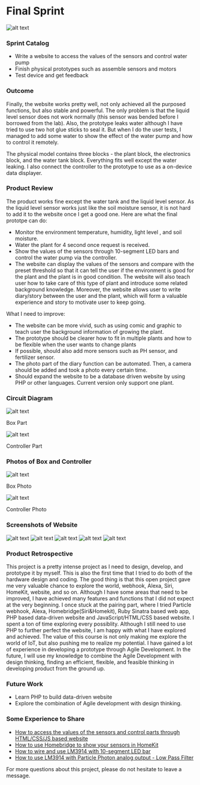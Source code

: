 # Final Sprint

<img src="https://github.com/daraghbyrne/advancediot2017/blob/master/students/rtao1/final-sprint/Img/Final%20demo.jpg" alt="alt text">

### Sprint Catalog

- Write a website to access the values of the sensors and control water pump
- Finish physical prototypes such as assemble sensors and motors
- Test device and get feedback

### Outcome 

Finally, the website works pretty well, not only achieved all the purposed functions, but also stable and powerful. The only problem is that the liquid level sensor does not work normally (this sensor was bended before I borrowed from the lab). Also, the prototype leaks water although I have tried to use two hot glue sticks to seal it. But when I do the user tests, I managed to add some water to show the effect of the water pump and how to control it remotely.

The physical model contains three blocks - the plant block, the electronics block, and the water tank block. Everything fits well except the water leaking. I also connect the controller to the prototype to use as a on-device data displayer.

### Product Review  

The product works fine except the water tank and the liquid level sensor. As the liquid level sensor works just like the soil moisture sensor, it is not hard to add it to the website once I get a good one. Here are what the final prototpe can do:
- Monitor the environment temperature, humidity, light level , and soil moisture.
- Water the plant for 4 second once request is received.
- Show the values of the sensors through 10-segment LED bars and control the water pump via the controller.
- The website can display the values of the sensors and compare with the preset threshold so that it can tell the user if the environment is good for the plant and the plant is in good condition. The website will also teach user how to take care of this type of plant and introduce some related background knowledge. Moreover, the website allows user to write diary/story between the user and the plant, which will form a valuable experience and story to motivate user to keep going.

What I need to improve:
- The website can be more vivid, such as using comic and graphic to teach user the background information of growing the plant.
- The prototype should be clearer how to fit in multiple plants and how to be flexible when the user wants to change plants
- If possible, should also add more sensors such as PH sensor, and fertilizer sensor.
- The photo part of the diary function can be automated. Then, a camera should be added and took a photo every certain time.
- Should expand the website to be a database driven website by using PHP or other languages. Current version only support one plant.

### Circuit Diagram

<img src="https://github.com/daraghbyrne/advancediot2017/blob/master/students/rtao1/final-sprint/Img/botany%20box.jpg" alt="alt text">

Box Part

<img src="https://github.com/daraghbyrne/advancediot2017/blob/master/students/rtao1/final-sprint/Img/controller_bb.png" alt="alt text">

Controller Part

### Photos of Box and Controller

<img src="https://github.com/daraghbyrne/advancediot2017/blob/master/students/rtao1/final-sprint/Img/box%20photo.JPG" alt="alt text">

Box Photo

<img src="https://github.com/daraghbyrne/advancediot2017/blob/master/students/rtao1/final-sprint/Img/controller%20photo.jpg" alt="alt text">

Controller Photo

### Screenshots of Website

<img src="https://github.com/daraghbyrne/advancediot2017/blob/master/students/rtao1/final-sprint/Img/Website-1.png" alt="alt text">

<img src="https://github.com/daraghbyrne/advancediot2017/blob/master/students/rtao1/final-sprint/Img/Website-2.png" alt="alt text">

<img src="https://github.com/daraghbyrne/advancediot2017/blob/master/students/rtao1/final-sprint/Img/website-3.png" alt="alt text">

<img src="https://github.com/daraghbyrne/advancediot2017/blob/master/students/rtao1/final-sprint/Img/website-4.png" alt="alt text">

<img src="https://github.com/daraghbyrne/advancediot2017/blob/master/students/rtao1/final-sprint/Img/website-5.png" alt="alt text">

### Product Retrospective 

This project is a pretty intense project as I need to design, develop, and prototype it by myself. This is also the first time that I tried to do both of the hardware design and coding. The good thing is that this open project gave me very valuable chance to explore the world, webhook, Alexa, Siri, HomeKit, website, and so on. Although I have some areas that need to be improved, I have achieved many features and functions that I did not expect at the very beginning. I once stuck at the pairing part, where I tried Particle webhook, Alexa, Homebridge(Siri&Homekit), Ruby Sinatra based web app, PHP based data-driven website and JavaScript/HTML/CSS based website. I spent a ton of time exploring every possiblity. Although I still need to use PHP to further perfect the website, I am happy with what I have explored and achieved. The value of this course is not only making me explore the world of IoT, but also pushing me to realize my potential. I have gained a lot of experience in developing a prototype through Agile Development. In the future, I will use my knowledge to combine the Agile Development with design thinking, finding an efficient, flexible, and feasible thinking in developing product from the ground up.

### Future Work

- Learn PHP to build data-driven website
- Explore the combination of Agile development with design thinking.

### Some Experience to Share
- [How to access the values of the sensors and control parts through HTML/CSS/JS based website](https://github.com/daraghbyrne/advancediot2017/blob/master/students/rtao1/research/research-3.md)
- [How to use Homebridge to show your sensors in HomeKit](https://github.com/daraghbyrne/advancediot2017/blob/master/students/rtao1/tutorial/README.md)
- [How to wire and use LM3914 with 10-segment LED bar](https://learn.sparkfun.com/tutorials/dotbar-display-driver-hookup-guide)
- [How to use LM3914 with Particle Photon analog output - Low Pass Filter](https://github.com/daraghbyrne/advancediot2017/blob/master/students/rtao1/research/research-2.md)

For more questions about this project, please do not hesitate to leave a message.




